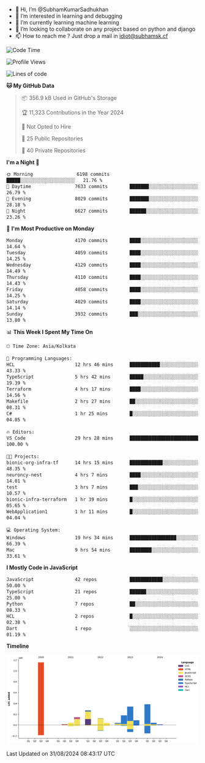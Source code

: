 - 👋 Hi, I’m @SubhamKumarSadhukhan
- 👀 I’m interested in learning and debugging
- 🌱 I’m currently learning machine learning
- 💞️ I’m looking to collaborate on any project based on python and django
- 📫 How to reach me ?
      Just drop a mail in idiot@subhamsk.cf

<!---
SubhamKumarSadhukhan/SubhamKumarSadhukhan is a ✨ special ✨ repository because its `README.md` (this file) appears on your GitHub profile.
You can click the Preview link to take a look at your changes.
--->


<!--START_SECTION:waka-->
![Code Time](http://img.shields.io/badge/Code%20Time-2%2C451%20hrs%2024%20mins-blue)

![Profile Views](http://img.shields.io/badge/Profile%20Views-0-blue)

![Lines of code](https://img.shields.io/badge/From%20Hello%20World%20I%27ve%20Written-2.9%20million%20lines%20of%20code-blue)

**🐱 My GitHub Data** 

> 📦 356.9 kB Used in GitHub's Storage 
 > 
> 🏆 11,323 Contributions in the Year 2024
 > 
> 🚫 Not Opted to Hire
 > 
> 📜 25 Public Repositories 
 > 
> 🔑 40 Private Repositories 
 > 
**I'm a Night 🦉** 

```text
🌞 Morning                6198 commits        █████░░░░░░░░░░░░░░░░░░░░   21.76 % 
🌆 Daytime                7633 commits        ███████░░░░░░░░░░░░░░░░░░   26.79 % 
🌃 Evening                8029 commits        ███████░░░░░░░░░░░░░░░░░░   28.18 % 
🌙 Night                  6627 commits        ██████░░░░░░░░░░░░░░░░░░░   23.26 % 
```
📅 **I'm Most Productive on Monday** 

```text
Monday                   4170 commits        ████░░░░░░░░░░░░░░░░░░░░░   14.64 % 
Tuesday                  4059 commits        ████░░░░░░░░░░░░░░░░░░░░░   14.25 % 
Wednesday                4129 commits        ████░░░░░░░░░░░░░░░░░░░░░   14.49 % 
Thursday                 4110 commits        ████░░░░░░░░░░░░░░░░░░░░░   14.43 % 
Friday                   4058 commits        ████░░░░░░░░░░░░░░░░░░░░░   14.25 % 
Saturday                 4029 commits        ████░░░░░░░░░░░░░░░░░░░░░   14.14 % 
Sunday                   3932 commits        ███░░░░░░░░░░░░░░░░░░░░░░   13.80 % 
```


📊 **This Week I Spent My Time On** 

```text
🕑︎ Time Zone: Asia/Kolkata

💬 Programming Languages: 
HCL                      12 hrs 46 mins      ███████████░░░░░░░░░░░░░░   43.33 % 
TypeScript               5 hrs 42 mins       █████░░░░░░░░░░░░░░░░░░░░   19.39 % 
Terraform                4 hrs 17 mins       ████░░░░░░░░░░░░░░░░░░░░░   14.56 % 
Makefile                 2 hrs 27 mins       ██░░░░░░░░░░░░░░░░░░░░░░░   08.31 % 
C#                       1 hr 25 mins        █░░░░░░░░░░░░░░░░░░░░░░░░   04.85 % 

🔥 Editors: 
VS Code                  29 hrs 28 mins      █████████████████████████   100.00 % 

🐱‍💻 Projects: 
bionic-org-infra-tf      14 hrs 15 mins      ████████████░░░░░░░░░░░░░   48.35 % 
neuroncy-nest            4 hrs 7 mins        ████░░░░░░░░░░░░░░░░░░░░░   14.01 % 
test                     3 hrs 7 mins        ███░░░░░░░░░░░░░░░░░░░░░░   10.57 % 
bionic-infra-terraform   1 hr 39 mins        █░░░░░░░░░░░░░░░░░░░░░░░░   05.65 % 
WebApplication1          1 hr 11 mins        █░░░░░░░░░░░░░░░░░░░░░░░░   04.04 % 

💻 Operating System: 
Windows                  19 hrs 34 mins      █████████████████░░░░░░░░   66.39 % 
Mac                      9 hrs 54 mins       ████████░░░░░░░░░░░░░░░░░   33.61 % 
```

**I Mostly Code in JavaScript** 

```text
JavaScript               42 repos            ████████████░░░░░░░░░░░░░   50.00 % 
TypeScript               21 repos            ██████░░░░░░░░░░░░░░░░░░░   25.00 % 
Python                   7 repos             ██░░░░░░░░░░░░░░░░░░░░░░░   08.33 % 
HCL                      2 repos             █░░░░░░░░░░░░░░░░░░░░░░░░   02.38 % 
Dart                     1 repo              ░░░░░░░░░░░░░░░░░░░░░░░░░   01.19 % 
```



**Timeline**

![Lines of Code chart](https://raw.githubusercontent.com/SubhamKumarSadhukhan/SubhamKumarSadhukhan/main/assets/bar_graph.png)


 Last Updated on 31/08/2024 08:43:17 UTC
<!--END_SECTION:waka-->
